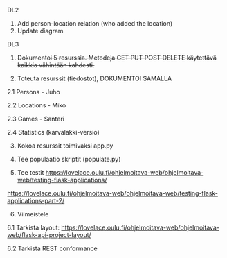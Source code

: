 DL2
1. Add person-location relation (who added the location)
2. Update diagram


DL3 
1. ~~Dokumentoi 5 resurssia. Metodeja GET PUT POST DELETE käytettävä kaikkia vähintään kahdesti.~~

2. Toteuta resurssit (tiedostot), DOKUMENTOI SAMALLA

2.1 Persons       - Juho

2.2 Locations     - Miko

2.3 Games         - Santeri

2.4 Statistics (karvalakki-versio)

3. Kokoa resurssit toimivaksi app.py

4. Tee populaatio skriptit (populate.py)

5. Tee testit https://lovelace.oulu.fi/ohjelmoitava-web/ohjelmoitava-web/testing-flask-applications/

https://lovelace.oulu.fi/ohjelmoitava-web/ohjelmoitava-web/testing-flask-applications-part-2/

6. Viimeistele

6.1 Tarkista layout: https://lovelace.oulu.fi/ohjelmoitava-web/ohjelmoitava-web/flask-api-project-layout/

6.2 Tarkista REST conformance